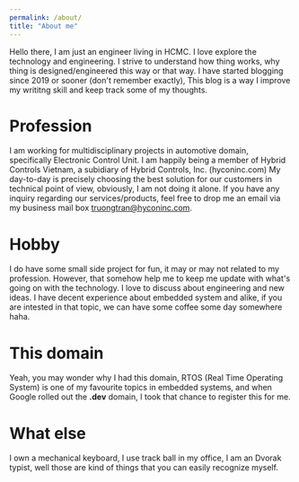 ```yaml
---
permalink: /about/
title: "About me"
---
```

Hello there, I am just an engineer living in HCMC. I love explore the technology and engineering. I strive to understand how thing works, why thing is designed/engineered this way or that way. I have started blogging since 2019 or sooner (don't remember exactly), This blog is a way I improve my writitng skill and keep track some of my thoughts.

# Profession
I am working for multidisciplinary projects in automotive domain, specifically Electronic Control Unit. I am happily being a member of Hybrid Controls Vietnam, a subidiary of Hybrid Controls, Inc. (hyconinc.com)
My day-to-day is precisely choosing the best solution for our customers in technical point of view, obviously, I am not doing it alone. 
If you have any inquiry regarding our services/products, feel free to drop me an email via my business mail box [truongtran@hyconinc.com](mailto:truongtran@hyconinc.com).

# Hobby
I do have some small side project for fun, it may or may not related to my profession. However, that somehow help me to keep me update with what's going on with the technology.
I love to discuss about engineering and new ideas. I have decent experience about embedded system and alike, if you are intested in that topic, we can have some coffee some day somewhere haha.

# This domain
Yeah, you may wonder why I had this domain, RTOS (Real Time Operating System) is one of my favourite topics in embedded systems, and when Google rolled out the **.dev** domain, I took that chance to register this for me.

# What else
I own a mechanical keyboard, I use track ball in my office, I am an Dvorak typist, well those are kind of things that you can easily recognize myself.

